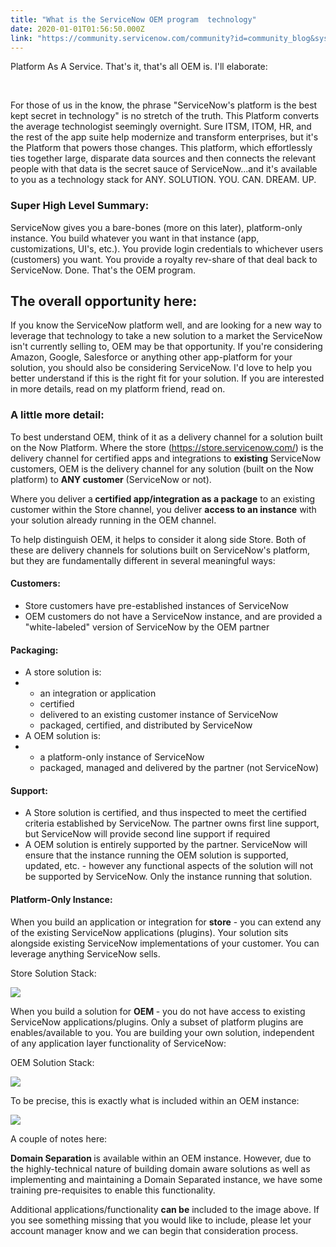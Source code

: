 ```yaml
---
title: "What is the ServiceNow OEM program  technology"
date: 2020-01-01T01:56:50.000Z
link: "https://community.servicenow.com/community?id=community_blog&sys_id=c22a26711bca4cd0ada243f6fe4bcba5"
---
```

<p>Platform As A Service. That&#39;s it, that&#39;s all OEM is. I&#39;ll elaborate:</p>
<p> </p>
<p>For those of us in the know, the phrase &#34;ServiceNow&#39;s platform is the best kept secret in technology&#34; is no stretch of the truth. This Platform converts the average technologist seemingly overnight. Sure ITSM, ITOM, HR, and the rest of the app suite help modernize and transform enterprises, but it&#39;s the Platform that powers those changes. This platform, which effortlessly ties together large, disparate data sources and then connects the relevant people with that data is the secret sauce of ServiceNow...and it&#39;s available to you as a technology stack for ANY. SOLUTION. YOU. CAN. DREAM. UP.</p>
<h3>Super High Level Summary:</h3>
<p>ServiceNow gives you a bare-bones (more on this later), platform-only instance. You build whatever you want in that instance (app, customizations, UI&#39;s, etc.). You provide login credentials to whichever users (customers) you want. You provide a royalty rev-share of that deal back to ServiceNow. Done. That&#39;s the OEM program.</p>
<h2>The overall opportunity here:</h2>
<p>If you know the ServiceNow platform well, and are looking for a new way to leverage that technology to take a new solution to a market the ServiceNow isn&#39;t currently selling to, OEM may be that opportunity. If you&#39;re considering Amazon, Google, Salesforce or anything other app-platform for your solution, you should also be considering ServiceNow. I&#39;d love to help you better understand if this is the right fit for your solution. If you are interested in more details, read on my platform friend, read on.</p>
<h3>A little more detail:</h3>
<p>To best understand OEM, think of it as a delivery channel for a solution built on the Now Platform. Where the store (<a href="https://store.servicenow.com/" rel="nofollow">https://store.servicenow.com/</a>) is the delivery channel for certified apps and integrations to <strong>existing</strong> ServiceNow customers, OEM is the delivery channel for any solution (built on the Now platform) to <strong>ANY customer</strong> (ServiceNow or not).</p>
<p>Where you deliver a<strong> certified app/integration as a package</strong> to an existing customer within the Store channel, you deliver <strong>access to an instance</strong> with your solution already running in the OEM channel.</p>
<p>To help distinguish OEM, it helps to consider it along side Store. Both of these are delivery channels for solutions built on ServiceNow&#39;s platform, but they are fundamentally different in several meaningful ways:</p>
<h4>Customers:</h4>
<ul><li>Store customers have pre-established instances of ServiceNow</li><li>OEM customers do not have a ServiceNow instance, and are provided a &#34;white-labeled&#34; version of ServiceNow by the OEM partner</li></ul>
<h4>Packaging:</h4>
<ul><li>A store solution is:</li><li><ul><li>an integration or application</li><li>certified</li><li>delivered to an existing customer instance of ServiceNow</li><li>packaged, certified, and distributed by ServiceNow</li></ul>
</li><li>A OEM solution is:</li><li><ul><li>a platform-only instance of ServiceNow</li><li>packaged, managed and delivered by the partner (not ServiceNow)</li></ul>
</li></ul>
<h4>Support:</h4>
<ul><li>A Store solution is certified, and thus inspected to meet the certified criteria established by ServiceNow. The partner owns first line support, but ServiceNow will provide second line support if required</li><li>A OEM solution is entirely supported by the partner. ServiceNow will ensure that the instance running the OEM solution is supported, updated, etc. - however any functional aspects of the solution will not be supported by ServiceNow. Only the instance running that solution.</li></ul>
<h4>Platform-Only Instance:</h4>
<p>When you build an application or integration for <strong>store</strong> - you can extend any of the existing ServiceNow applications (plugins). Your solution sits alongside existing ServiceNow implementations of your customer. You can leverage anything ServiceNow sells.</p>
<p>Store Solution Stack:</p>
<p><img style="max-width: 100%; max-height: 480px;" src="https://community.servicenow.com/ced4e6351b8a4cd0ada243f6fe4bcb4a.iix" /></p>
<p>When you build a solution for <strong>OEM </strong>- you do not have access to existing ServiceNow applications/plugins. Only a subset of platform plugins are enables/available to you. You are building your own solution, independent of any application layer functionality of ServiceNow:</p>
<p>OEM Solution Stack:</p>
<p><img style="max-width: 100%; max-height: 480px;" src="https://community.servicenow.com/5c452a751b8a4cd0ada243f6fe4bcbfc.iix" /></p>
<p>To be precise, this is exactly what is included within an OEM instance:</p>
<p><img style="max-width: 100%; max-height: 480px;" src="https://community.servicenow.com/9e95e2f51b8a4cd0ada243f6fe4bcb84.iix" /></p>
<p>A couple of notes here:</p>
<p><strong>Domain Separation </strong>is available within an OEM instance. However, due to the highly-technical nature of building domain aware solutions as well as implementing and maintaining a Domain Separated instance, we have some training pre-requisites to enable this functionality.</p>
<p>Additional applications/functionality <strong>can be</strong> included to the image above. If you see something missing that you would like to include, please let your account manager know and we can begin that consideration process.</p>